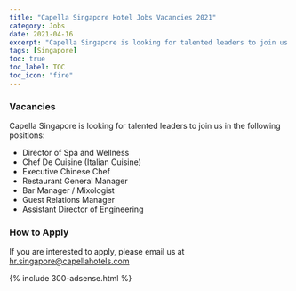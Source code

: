 ```yaml
---
title: "Capella Singapore Hotel Jobs Vacancies 2021" 
category: Jobs 
date: 2021-04-16
excerpt: "Capella Singapore is looking for talented leaders to join us in the following positions: Director of Spa and Wellness, Chef de Cuisine, Restaurant GM, Bar Manager"
tags: [Singapore] 
toc: true 
toc_label: TOC 
toc_icon: "fire" 
--- 
```


### Vacancies
Capella Singapore is looking for talented leaders to join us in the following positions:

* Director of Spa and Wellness
* Chef De Cuisine (Italian Cuisine)
* Executive Chinese Chef
* Restaurant General Manager
* Bar Manager / Mixologist
* Guest Relations Manager
* Assistant Director of Engineering

### How to Apply
If you are interested to apply, please email us at hr.singapore@capellahotels.com

{% include 300-adsense.html %} 